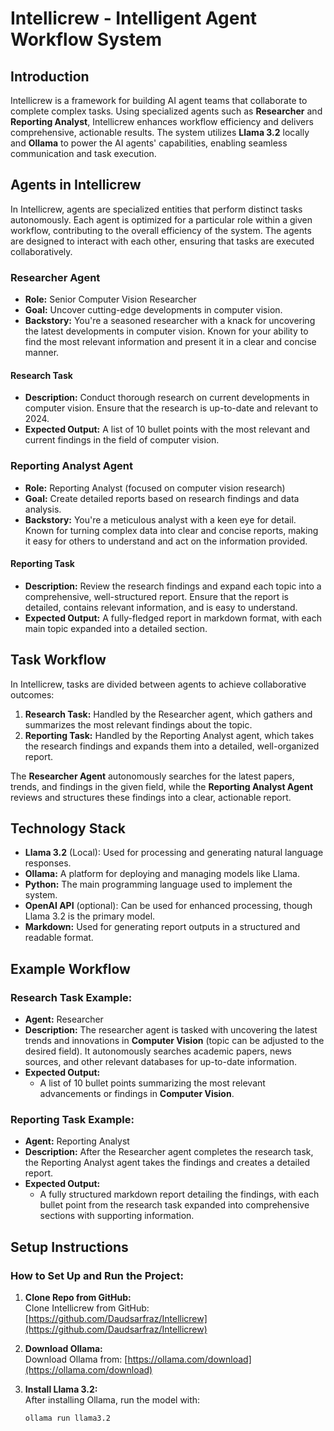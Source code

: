 # Intellicrew - Intelligent Agent Workflow System

## Introduction

Intellicrew is a framework for building AI agent teams that collaborate to complete complex tasks. Using specialized agents such as **Researcher** and **Reporting Analyst**, Intellicrew enhances workflow efficiency and delivers comprehensive, actionable results. The system utilizes **Llama 3.2** locally and **Ollama** to power the AI agents' capabilities, enabling seamless communication and task execution.

## Agents in Intellicrew

In Intellicrew, agents are specialized entities that perform distinct tasks autonomously. Each agent is optimized for a particular role within a given workflow, contributing to the overall efficiency of the system. The agents are designed to interact with each other, ensuring that tasks are executed collaboratively.

### Researcher Agent
- **Role:** Senior Computer Vision Researcher
- **Goal:** Uncover cutting-edge developments in computer vision.
- **Backstory:** You're a seasoned researcher with a knack for uncovering the latest developments in computer vision. Known for your ability to find the most relevant information and present it in a clear and concise manner.

#### Research Task
- **Description:** Conduct thorough research on current developments in computer vision. Ensure that the research is up-to-date and relevant to 2024.
- **Expected Output:** A list of 10 bullet points with the most relevant and current findings in the field of computer vision.

### Reporting Analyst Agent
- **Role:** Reporting Analyst (focused on computer vision research)
- **Goal:** Create detailed reports based on research findings and data analysis.
- **Backstory:** You're a meticulous analyst with a keen eye for detail. Known for turning complex data into clear and concise reports, making it easy for others to understand and act on the information provided.

#### Reporting Task
- **Description:** Review the research findings and expand each topic into a comprehensive, well-structured report. Ensure that the report is detailed, contains relevant information, and is easy to understand.
- **Expected Output:** A fully-fledged report in markdown format, with each main topic expanded into a detailed section.

## Task Workflow

In Intellicrew, tasks are divided between agents to achieve collaborative outcomes:

1. **Research Task:** Handled by the Researcher agent, which gathers and summarizes the most relevant findings about the topic.
2. **Reporting Task:** Handled by the Reporting Analyst agent, which takes the research findings and expands them into a detailed, well-organized report.

The **Researcher Agent** autonomously searches for the latest papers, trends, and findings in the given field, while the **Reporting Analyst Agent** reviews and structures these findings into a clear, actionable report.

## Technology Stack

- **Llama 3.2** (Local): Used for processing and generating natural language responses.
- **Ollama:** A platform for deploying and managing models like Llama.
- **Python:** The main programming language used to implement the system.
- **OpenAI API** (optional): Can be used for enhanced processing, though Llama 3.2 is the primary model.
- **Markdown:** Used for generating report outputs in a structured and readable format.

## Example Workflow

### Research Task Example:
- **Agent:** Researcher
- **Description:** The researcher agent is tasked with uncovering the latest trends and innovations in **Computer Vision** (topic can be adjusted to the desired field). It autonomously searches academic papers, news sources, and other relevant databases for up-to-date information.
- **Expected Output:** 
    - A list of 10 bullet points summarizing the most relevant advancements or findings in **Computer Vision**.

### Reporting Task Example:
- **Agent:** Reporting Analyst
- **Description:** After the Researcher agent completes the research task, the Reporting Analyst agent takes the findings and creates a detailed report.
- **Expected Output:**
    - A fully structured markdown report detailing the findings, with each bullet point from the research task expanded into comprehensive sections with supporting information.

## Setup Instructions

### How to Set Up and Run the Project:

1. **Clone Repo from GitHub:**  
   Clone Intellicrew from GitHub: [https://github.com/Daudsarfraz/Intellicrew](https://github.com/Daudsarfraz/Intellicrew)

2. **Download Ollama:**  
   Download Ollama from: [https://ollama.com/download](https://ollama.com/download)

3. **Install Llama 3.2:**  
   After installing Ollama, run the model with:  
   ```bash
   ollama run llama3.2

